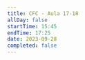 ```yaml
---
title: CFC - Aula 17-18
allDay: false
startTime: 15:45
endTime: 17:25
date: 2023-09-28
completed: false
---
```

